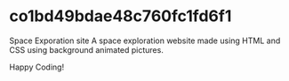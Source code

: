 # co1bd49bdae48c760fc1fd6f1

Space Exporation site
A space exploration website made using HTML and CSS using background animated pictures.

Happy Coding!
